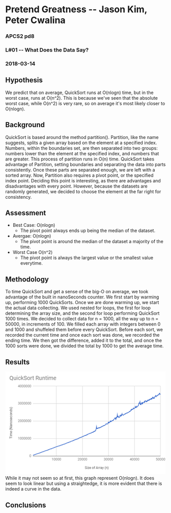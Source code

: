 # Pretend Greatness -- Jason Kim, Peter Cwalina
### APCS2 pd8
### L#01 -- What Does the Data Say?
### 2018-03-14

## Hypothesis
We predict that on average, QuickSort runs at O(nlogn) time, but in the worst case, runs at O(n^2). This is because we've seen that the absolute worst case, while O(n^2) is very rare, so on average it's most likely closer to O(nlogn).

## Background
QuickSort is based around the method partition(). Partition, like the name suggests, splits a given array based on the element at a specified index. Numbers, within the boundaries set, are then separated into two groups: numbers lower than the  element at the specified index, and numbers that are greater. This process of partition runs in O(n) time. QuickSort takes advantage of Partition, setting boundaries and separating the data into parts consistently. Once these parts are separated enough, we are left with a sorted array. Now, Partition also requires a pivot point, or the specified index point. Deciding this point is interesting, as there are advantages and disadvantages with every point. However, because the datasets are randomly generated, we decided to choose the element at the far right for consistency. 

## Assessment
- Best Case: O(nlogn)
  - The pivot point always ends up being the median of the dataset.
- Avergae: O(nlogn)
  - The pivot point is around the median of the dataset a majority of the time.
- Worst Case O(n^2)
  - The pivot point is always the largest value or the smallest value everytime.

## Methodology
To time QuickSort and get a sense of the big-O on average, we took advantage of the built in nanoSeconds counter. We first start by warming up, performing 1000 QuickSorts. Once we are done warming up, we start the actual data collecting. We used nested for loops, the first for loop determining the array size, and the second for loop performing QuickSort 1000 times. We decided to collect data for n = 1000, all the way up to n = 50000, in increments of 100. We filled each array with integers between 0 and 1000 and shuffeled them before every QuickSort. Before each sort, we recorded the current time and once each sort was done, we recorded the ending time. We then got the difference, added it to the total, and once the 1000 sorts were done, we divided the total by 1000 to get the average time.

## Results
![](Pictures/data.PNG)
While it may not seem so at first, this graph represent O(nlogn). It does seem to look linear but using a straightedge, it is more evident that there is indeed a curve in the data. 

## Conclusions
